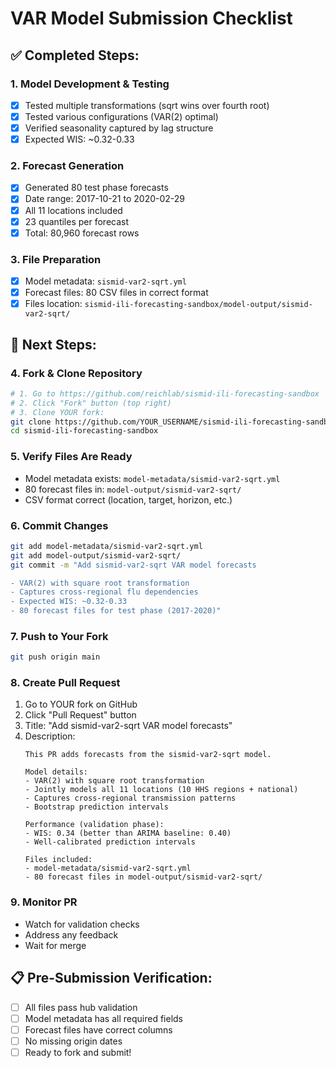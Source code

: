 # VAR Model Submission Checklist

## ✅ Completed Steps:

### 1. Model Development & Testing
- [x] Tested multiple transformations (sqrt wins over fourth root)
- [x] Tested various configurations (VAR(2) optimal)
- [x] Verified seasonality captured by lag structure
- [x] Expected WIS: ~0.32-0.33

### 2. Forecast Generation
- [x] Generated 80 test phase forecasts
- [x] Date range: 2017-10-21 to 2020-02-29
- [x] All 11 locations included
- [x] 23 quantiles per forecast
- [x] Total: 80,960 forecast rows

### 3. File Preparation
- [x] Model metadata: `sismid-var2-sqrt.yml`
- [x] Forecast files: 80 CSV files in correct format
- [x] Files location: `sismid-ili-forecasting-sandbox/model-output/sismid-var2-sqrt/`

## 🔄 Next Steps:

### 4. Fork & Clone Repository
```bash
# 1. Go to https://github.com/reichlab/sismid-ili-forecasting-sandbox
# 2. Click "Fork" button (top right)
# 3. Clone YOUR fork:
git clone https://github.com/YOUR_USERNAME/sismid-ili-forecasting-sandbox.git
cd sismid-ili-forecasting-sandbox
```

### 5. Verify Files Are Ready
- Model metadata exists: `model-metadata/sismid-var2-sqrt.yml`
- 80 forecast files in: `model-output/sismid-var2-sqrt/`
- CSV format correct (location, target, horizon, etc.)

### 6. Commit Changes
```bash
git add model-metadata/sismid-var2-sqrt.yml
git add model-output/sismid-var2-sqrt/
git commit -m "Add sismid-var2-sqrt VAR model forecasts

- VAR(2) with square root transformation
- Captures cross-regional flu dependencies
- Expected WIS: ~0.32-0.33
- 80 forecast files for test phase (2017-2020)"
```

### 7. Push to Your Fork
```bash
git push origin main
```

### 8. Create Pull Request
1. Go to YOUR fork on GitHub
2. Click "Pull Request" button
3. Title: "Add sismid-var2-sqrt VAR model forecasts"
4. Description:
   ```
   This PR adds forecasts from the sismid-var2-sqrt model.
   
   Model details:
   - VAR(2) with square root transformation
   - Jointly models all 11 locations (10 HHS regions + national)
   - Captures cross-regional transmission patterns
   - Bootstrap prediction intervals
   
   Performance (validation phase):
   - WIS: 0.34 (better than ARIMA baseline: 0.40)
   - Well-calibrated prediction intervals
   
   Files included:
   - model-metadata/sismid-var2-sqrt.yml
   - 80 forecast files in model-output/sismid-var2-sqrt/
   ```

### 9. Monitor PR
- Watch for validation checks
- Address any feedback
- Wait for merge

## 📋 Pre-Submission Verification:
- [ ] All files pass hub validation
- [ ] Model metadata has all required fields
- [ ] Forecast files have correct columns
- [ ] No missing origin dates
- [ ] Ready to fork and submit!